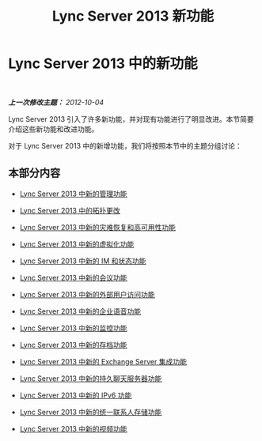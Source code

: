 ﻿---
title: Lync Server 2013 新功能
TOCTitle: 新的服务器功能
ms:assetid: 2e6f8a57-ab84-4578-b358-870796cddf31
ms:mtpsurl: https://technet.microsoft.com/zh-cn/library/Gg425795(v=OCS.15)
ms:contentKeyID: 49312373
ms.date: 05/19/2016
mtps_version: v=OCS.15
ms.translationtype: HT
---

# Lync Server 2013 中的新功能

 

_**上一次修改主题：** 2012-10-04_

Lync Server 2013 引入了许多新功能，并对现有功能进行了明显改进。本节简要介绍这些新功能和改进功能。

对于 Lync Server 2013 中的新增功能，我们将按照本节中的主题分组讨论：

## 本部分内容

  - [Lync Server 2013 中新的管理功能](lync-server-2013-new-management-and-administration-features.md)

  - [Lync Server 2013 中的拓扑更改](lync-server-2013-topology-changes.md)

  - [Lync Server 2013 中新的灾难恢复和高可用性功能](lync-server-2013-new-disaster-recovery-and-high-availability-features.md)

  - [Lync Server 2013 中新的虚拟化功能](lync-server-2013-new-virtualization-features.md)

  - [Lync Server 2013 中新的 IM 和状态功能](lync-server-2013-new-im-and-presence-features.md)

  - [Lync Server 2013 中新的会议功能](lync-server-2013-new-conferencing-features.md)

  - [Lync Server 2013 中新的外部用户访问功能](lync-server-2013-new-features-for-external-user-access.md)

  - [Lync Server 2013 中新的企业语音功能](lync-server-2013-new-enterprise-voice-features.md)

  - [Lync Server 2013 中新的监控功能](lync-server-2013-new-monitoring-features.md)

  - [Lync Server 2013 中新的存档功能](lync-server-2013-new-archiving-features.md)

  - [Lync Server 2013 中新的 Exchange Server 集成功能](lync-server-2013-new-exchange-server-integration-features.md)

  - [Lync Server 2013 中新的持久聊天服务器功能](lync-server-2013-new-persistent-chat-server-features.md)

  - [Lync Server 2013 中新的 IPv6 功能](lync-server-2013-new-ipv6-features.md)

  - [Lync Server 2013 中新的统一联系人存储功能](lync-server-2013-new-unified-contact-store-feature.md)

  - [Lync Server 2013 中新的视频功能](lync-server-2013-new-video-features.md)


